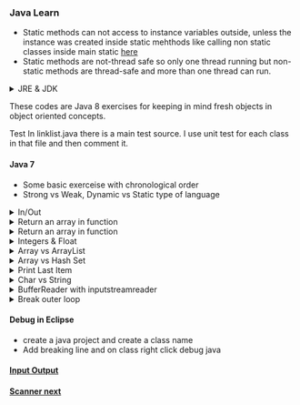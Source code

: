 ### Java Learn

* Static methods can not access to instance variables outside, unless the instance was created inside static mehthods like calling non static classes inside main static [here](https://www.quora.com/What-is-the-difference-between-static-and-non-static-methods-memory-allocation-in-java)
* Static methods are not-thread safe so only one thread running but non-static methods are thread-safe and more than one thread can run. 

<details>
           <summary>JRE & JDK </summary>
             <p>JRE includes a Java Virtual Machine (JVM) which allow to java run on all platforms. JRE required to run an application so end users only required to install it but JDK provide tools for us to build an app so normally developers install JDK and JDK includes JRE </p>
           <P> When create a source code in order to running we need JDK. We feed up source code into JDK and produce Java application. Java is not like C which when you compile then you can run it. JDK produces `ByteCode` which is an abstraction platform independent and only JRE provides what Bytecode needs to execute on any host environment 
           </p>
</details>


These codes are Java 8 exercises for keeping in mind fresh objects in object oriented concepts. 

Test
In linklist.java there is a main test source. I use unit test for each class in that file and then comment it.

#### Java 7
* Some basic exerceise with chronological order 
* Strong vs Weak, Dynamic vs Static type of language

<details>
           <summary>In/Out </summary>
           
           
```java
 Scanner in = new Scanner(System.in); int a; a = in.nextInt();
 System.out.println(sum);
 int n = in.nextInt(); int[] ar = new int[n]; // define an array with size of n
 long input = in.nextLong();
 float myFloat = 2.001f;
```
 </details>


<details>
           <summary>Return an array in function </summary>

```java 
static int[] solve(int a) {} // this returns an array 
static int Sum(int n, int[] ar) {} // return an integer
```
</details>
<details>
           <summary>Return an array in function </summary>
           
           
* initialize array
```java
int[] series = {4,2};
long[] ar = new long[n];
int[] ar = new int[n];
int a[][] = new int[n][n];
```
</details>
<details>
           <summary>Integers & Float </summary>

* integer numbsers are 32-bit so the range is `(-2^31, 2^31 -1)` therefore a number like `5123456789` is bigger than `2147483647` or two power 31 so we need long type.
* To represent decimal numbsrs with 2 decimal floats 
```java
System.out.printf("%.2f", val);
```
#### 1.3333334
* To create fraction numbers use double format which give you a big decimal result
```java
double frac = 1.0000/n;
```
* But you are able to display them as float numbers as below with `6` decimal numbers
```java
System.out.printf("%.6f",frac);  System.out.printf("%n");
```
* %n is used for next line in printf 
##### 64 bits numbers
* To avoid stackover felow with big numbres we use double numbers, and to present them still use float as below
```java
double[] result={0,0};
System.out.printf("%.0f", result[0]);
```
* Result is an array may contain big numbers, print with 0 decimal numbers
</details>
<details>
           <summary>Array vs ArrayList </summary>
* ArrayList has a set of methods to access elements and modify them. Array is a fixed size data structure while ArrayList is not. One need not to mention the size of Arraylist while creating its object.
* The size of array is immutable in java, it means after we created we can not change it, however we can have different collection as

```java
List<Integer> myList = new ArrayList<Integer>();
myList.add(5);
myList.add(7);
```
</details>

<details>
           <summary>Array vs Hash Set </summary>

* Hash Set have unique value and you have O(1) `cotains` 
* Array are does not ensure there are duplicates `contains` is O(n)

####  Travers a List 
* Convert Array to ArrayList and to Set (hash)
```java
 Integer[] A = {-1,-2,1,3,6,43};
 List<Integer> assetList = Arrays.asList(A); // to arraylist
 Set<Integer> set = new HashSet<Integer>(assetList); // to Set
 set.contains(-2) // true 
```

* With a wrapper method
```java
public void addMember(Integer x) {
    myList.add(x);
};
```
* with a trick you can add item to an array with fixed size only if you copy it like:
```java
public static void main(String[] args) {
    int[] series = {4,2}; series = addElement(series, 1);
}
static int[] addElement(int[] a, int e) {
    a  = Arrays.copyOf(a, a.length + 1); a[a.length - 1] = e;
    return a;
}
```
</details>

<details>
           <summary> Print Last Item </summary>
           
* Only for the last item it prints "end!"
```java
for (int i = 0; i < result.length; i++) {
            System.out.print(result[i] + (i != result.length - 1 ? " " : "end!")); }
```
</details>

<details>
           <summary> Char vs String </summary>

* find charAt from string and split
```java
String[] res = s.split('-');
char mil = s.charAt(8);
```
* To compare Char and one charactor
```java
mil == 'p' // it is true
mil == "p" // it assumes p as string not char!
```
</details>
<details>
           <summary> BufferReader with inputstreamreader </summary>

* Allows to read line by line from user inputs or from a txt file and has autoclose. Bufferreader has `readLine` function and since it doesnt have close tag so we have to put it inside try catch as below from [link](https://docs.oracle.com/javase/7/docs/api/java/io/InputStreamReader.html)
```java
import java.io.*;
public static void main(String[] args) {

try (BufferedReader br = new BufferedReader(new InputStreamReader(System.in))) {
    System.out.println("you typed:"+ br.readLine()); //return line by line, read() return ascii code
    	}
catch(IOException e)
   {
       System.out.print(e.getMessage());
    }
 }
```
</details>
<details>
           <summary>Break outer loop </summary>

* This code breaks only inside loop if you want to break outer loop check [this](https://stackoverflow.com/questions/886955/breaking-out-of-nested-loops-in-java) linke
```java
for (Type type : types) {
    for (Type t : types2) {
         if (some condition) {
             // Do something and break...
             break; // Breaks out of the inner loop
         }
    }
}
```
</details>


#### Debug in Eclipse
* create a java project and create a class name 
* Add breaking line and on class right click debug java

#### [Input Output](https://www.tutorialspoint.com/java/io/index.htm) 
#### [Scanner next](https://www.javatpoint.com/Scanner-class)


